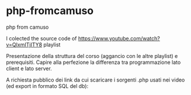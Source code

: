 # php-fromcamuso
php from camuso

I colected the source code of https://www.youtube.com/watch?v=QIxmITjITY8 playlist

Presentazione della struttura del corso (aggancio con le altre playlist) e prerequisiti. Capire alla perfezione la differenza tra programmazione lato client e lato server.

A richiesta pubblico dei link da cui scaricare i sorgenti .php usati nei video (ed export in formato SQL del db): 

